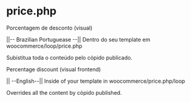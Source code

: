# price.php
Porcentagem de desconto (visual)

||-- Brazilian Portuguease --||
Dentro do seu template em woocommerce/loop/price.php

Subistitua toda o conteúdo pelo cópido publicado.

Percentage discount (visual frontend)

|| --English--|| Inside of your template in woocommerce/price.php/loop

Overrides all the content by cópido published.



